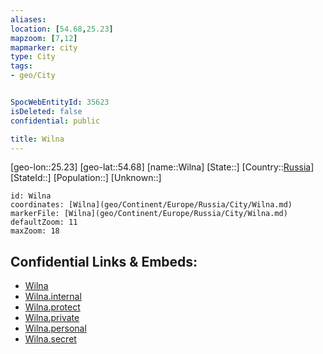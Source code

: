 ```yaml
---
aliases: 
location: [54.68,25.23]
mapzoom: [7,12] 
mapmarker: city 
type: City
tags:
- geo/City


SpocWebEntityId: 35623
isDeleted: false
confidential: public

title: Wilna
---
```

[geo-lon::25.23]
[geo-lat::54.68]
[name::Wilna]
[State::]
[Country::[Russia](geo/Continent/Europe/Russia.md)]
[StateId::]
[Population::]
[Unknown::]


```leaflet
id: Wilna
coordinates: [Wilna](geo/Continent/Europe/Russia/City/Wilna.md)
markerFile: [Wilna](geo/Continent/Europe/Russia/City/Wilna.md)
defaultZoom: 11 
maxZoom: 18
```


## Confidential Links & Embeds: 
- [Wilna](../../../../../../_public/geo/Continent/Europe/Russia/City/Wilna.md) 
- [Wilna.internal](../../../../../../_internal/geo/Continent/Europe/Russia/City/Wilna.internal.md) 
- [Wilna.protect](../../../../../../_protect/geo/Continent/Europe/Russia/City/Wilna.protect.md) 
- [Wilna.private](../../../../../../_private/geo/Continent/Europe/Russia/City/Wilna.private.md) 
- [Wilna.personal](../../../../../../_personal/geo/Continent/Europe/Russia/City/Wilna.personal.md) 
- [Wilna.secret](../../../../../../_secret/geo/Continent/Europe/Russia/City/Wilna.secret.md) 
